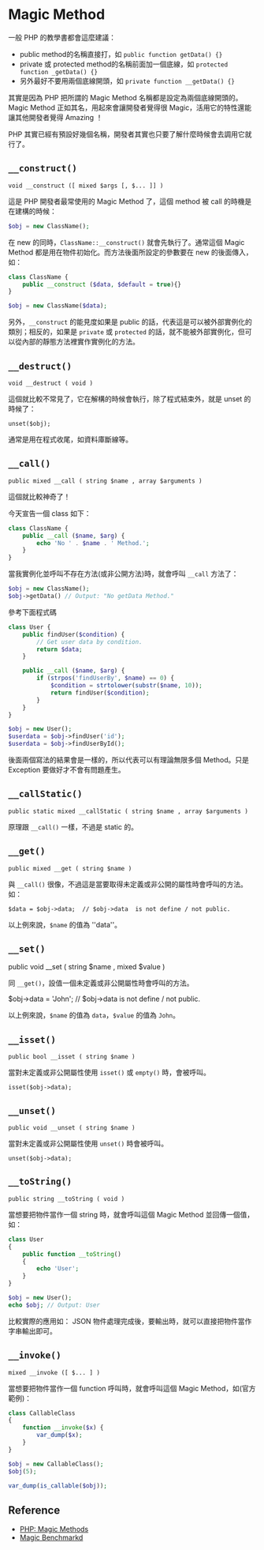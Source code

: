 # Magic Method

一般 PHP 的教學書都會這麼建議：

* public method的名稱直接打，如 `public function getData() {}`
* private 或 protected method的名稱前面加一個底線，如 `protected function _getData() {}`
* 另外最好不要用兩個底線開頭，如 `private function __getData() {}`

其實是因為 PHP 把所謂的 Magic Method 名稱都是設定為兩個底線開頭的。Magic Method 正如其名，用起來會讓開發者覺得很 Magic，活用它的特性還能讓其他開發者覺得 Amazing ！

PHP 其實已經有預設好幾個名稱，開發者其實也只要了解什麼時候會去調用它就行了。

## `__construct()`

    void __construct ([ mixed $args [, $... ]] )

這是 PHP 開發者最常使用的 Magic Method 了，這個 method 被 call 的時機是在建構的時候：

```php
$obj = new ClassName(); 
```

在 new 的同時，`ClassName::__construct()` 就會先執行了。通常這個 Magic Method 都是用在物件初始化。而方法後面所設定的參數要在 new 的後面傳入，如：

```php
class ClassName {
    public __construct ($data, $default = true){}
}

$obj = new ClassName($data);
```

另外，`__construct` 的能見度如果是 public 的話，代表這是可以被外部實例化的類別；相反的，如果是 `private` 或 `protected` 的話，就不能被外部實例化，但可以從內部的靜態方法裡實作實例化的方法。

## `__destruct()`

    void __destruct ( void )

這個就比較不常見了，它在解構的時候會執行，除了程式結束外，就是 unset 的時候了：

    unset($obj);

通常是用在程式收尾，如資料庫斷線等。

## `__call()`

    public mixed __call ( string $name , array $arguments )

這個就比較神奇了！

今天宣告一個 class 如下：

```php
class ClassName {
    public __call ($name, $arg) {
        echo 'No ' . $name . ' Method.';
    }
}
```

當我實例化並呼叫不存在方法(或非公開方法)時，就會呼叫 `__call` 方法了：

```php
$obj = new ClassName();
$obj->getData() // Output: "No getData Method."
```

參考下面程式碼

```php
class User {
    public findUser($condition) {
        // Get user data by condition.
        return $data;
    }

    public __call ($name, $arg) {
        if (strpos('findUserBy', $name) == 0) {
            $condition = strtolower(substr($name, 10));
            return findUser($condition);
        }
    }
}

$obj = new User();
$userdata = $obj->findUser('id');
$userdata = $obj->findUserById();
```

後面兩個寫法的結果會是一樣的，所以代表可以有理論無限多個 Method。只是 Exception 要做好才不會有問題產生。

## `__callStatic()`

    public static mixed __callStatic ( string $name , array $arguments )

原理跟 `__call()` 一樣，不過是 static 的。

## `__get()`

    public mixed __get ( string $name )

與 `__call()` 很像，不過這是當要取得未定義或非公開的屬性時會呼叫的方法。如：

    $data = $obj->data;  // $obj->data  is not define / not public.

以上例來說，`$name` 的值為 ''data''。

## `__set()`

  public void __set ( string $name , mixed $value )

同 `__get()`，設值一個未定義或非公開屬性時會呼叫的方法。

  $obj->data = 'John';  // $obj->data  is not define / not public.

以上例來說，`$name` 的值為 `data`，`$value` 的值為 `John`。

## `__isset()`

    public bool __isset ( string $name )

當對未定義或非公開屬性使用 `isset()` 或 `empty()` 時，會被呼叫。

    isset($obj->data);

## `__unset()`

    public void __unset ( string $name )

當對未定義或非公開屬性使用 `unset()` 時會被呼叫。

    unset($obj->data);

## `__toString()`

    public string __toString ( void )

當想要把物件當作一個 string 時，就會呼叫這個 Magic Method 並回傳一個值，如：

```php
class User
{
    public function __toString()
    {
        echo 'User';
    }
}

$obj = new User();
echo $obj; // Output: User
```

比較實際的應用如： JSON 物件處理完成後，要輸出時，就可以直接把物件當作字串輸出即可。

## `__invoke()`

    mixed __invoke ([ $... ] )

當想要把物件當作一個 function 呼叫時，就會呼叫這個 Magic Method，如(官方範例)：

```php
class CallableClass 
{
    function __invoke($x) {
        var_dump($x);
    }
}

$obj = new CallableClass();
$obj(5);

var_dump(is_callable($obj));
```

## Reference

* [PHP: Magic Methods](http://www.php.net/manual/en/language.oop5.magic.php)
* [Magic Benchmarkd](http://www.garfieldtech.com/blog/magic-benchmarks)
